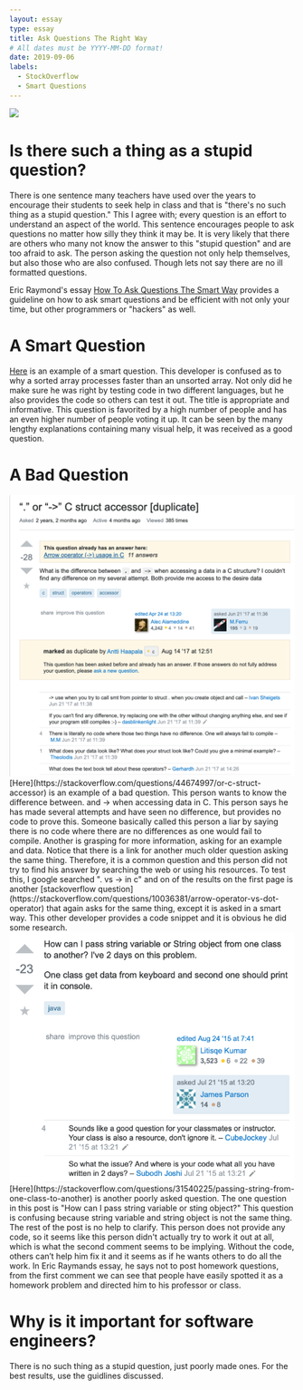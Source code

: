 ```yaml
---
layout: essay
type: essay
title: Ask Questions The Right Way
# All dates must be YYYY-MM-DD format!
date: 2019-09-06
labels:
  - StockOverflow
  - Smart Questions
---
```

<img class="ui image" src="{{ site.baseurl }}/images/smartQuestionMeme.png">

# Is there such a thing as a stupid question?
There is one sentence many teachers have used over the years to encourage their students to seek help in class and that is "there's no such thing as a stupid question." This I agree with; every question is an effort to understand an aspect of the world. This sentence encourages people to ask questions no matter how silly they think it may be. It is very likely that there are others who many not know the answer to this "stupid question" and are too afraid to ask. The person asking the question not only help themselves, but also those who are also confused. Though lets not say there are no ill formatted questions.

Eric Raymond's essay [How To Ask Questions The Smart Way](http://www.catb.org/esr/faqs/smart-questions.html) provides a guideline on how to ask smart questions and be efficient with not only your time, but other programmers or "hackers" as well.

# A Smart Question
[Here](https://stackoverflow.com/questions/11227809/why-is-processing-a-sorted-array-faster-than-processing-an-unsorted-array) is an example of a smart question. This developer is confused as to why a sorted array processes faster than an unsorted array. Not only did he make sure he was right by testing code in two different languages, but he also provides the code so others can test it out. The title is appropriate and informative. This question is favorited by a high number of people and has an even higher number of people voting it up. It can be seen by the many lengthy explanations containing many visual help, it was received as a good question.
# A Bad Question
<img class="ui medium left floated image" src="../images/badQuestion2.png">
[Here](https://stackoverflow.com/questions/44674997/or-c-struct-accessor) is an example of a bad question. This person wants to know the difference between. and -> when accessing data in C. 
This person says he has made several attempts and have seen no difference, but provides no code to prove this. Someone basically called this person a liar by saying there is no code where there are no differences as one would fail to compile. Another is grasping for more information, asking for an example and data. 
Notice that there is a link for another much older question asking the same thing. Therefore, it is a common question and this person did not try to find his answer by searching the web or using his resources. To test this, I google searched ". vs -> in c" and on of the results on the first page is another [stackoverflow question](https://stackoverflow.com/questions/10036381/arrow-operator-vs-dot-operator) that again asks for the same thing, except it is asked in a smart way. This other developer provides a code snippet and it is obvious he did some research.

<img class="ui medium left floated image" src="../images/badQuestion1.png">
[Here](https://stackoverflow.com/questions/31540225/passing-string-from-one-class-to-another) is another poorly asked question. The one question in this post is "How can I pass string variable or sting object?" This question is confusing because string variable and string object is not the same thing. The rest of the post is no help to clarify. This person does not provide any code, so it seems like this person didn't actually try to work it out at all, which is what the second comment seems to be implying. Without the code, others can’t help him fix it and it seems as if he wants others to do all the work. In Eric Raymands essay, he says not to post homework questions, from the first comment we can see that people have easily spotted it as a homework problem and directed him to his professor or class.

# Why is it important for software engineers?


There is no such thing as a stupid question, just poorly made ones. For the best results, use the guidlines discussed.
